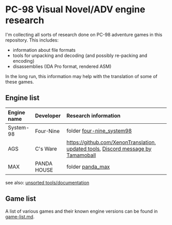 # PC-98 Visual Novel/ADV engine research

I'm collecting all sorts of research done on PC-98 adventure games in this repository.
This includes:

- information about file formats
- tools for unpacking and decoding (and possibly re-packing and encoding)
- disassemblies (IDA Pro format, rendered ASM)

In the long run, this information may help with the translation of some of these games.

## Engine list

| Engine name | Developer | Research information |
|:------------|:----------|:-------|
| System-98   | Four･Nine | folder [four-nine\_system98](four-nine_system98) |
| AGS         | C's Ware  | <https://github.com/XenonTranslation>, [updated tools](https://cdn.discordapp.com/attachments/231949854463623168/1008244535383556136/cswaretools2.zip), [Discord message by Tamamoball](https://discord.com/channels/231947749862539264/231949854463623168/1008244535672975361) |
| MAX         | PANDA HOUSE | folder [panda\_max](panda_max) |

see also: [unsorted tools/documentation](z_misc/README.md)

## Game list

A list of various games and their known engine versions can be found in [game-list.md](game-list.md).
